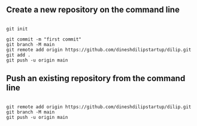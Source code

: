 ## Create a new repository on the command line

```

git init

git commit -m "first commit"
git branch -M main
git remote add origin https://github.com/dineshdilipstartup/dilip.git
git add .
git push -u origin main

```


## Push an existing repository from the command line


```

git remote add origin https://github.com/dineshdilipstartup/dilip.git
git branch -M main
git push -u origin main

```

